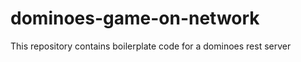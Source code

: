 dominoes-game-on-network
=========================

This repository contains boilerplate code for a dominoes rest server
